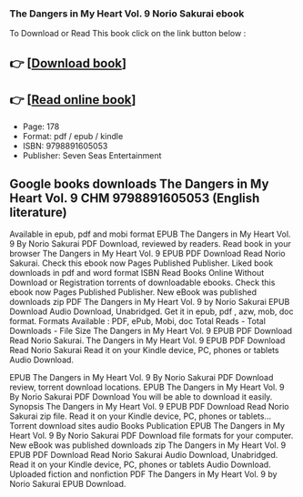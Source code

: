 ### The Dangers in My Heart Vol. 9 Norio Sakurai ebook

To Download or Read This book click on the link button below :

## 👉  [**[Download book](http://filesbooks.info/download.php?group=book&from=github.com&id=719382&lnk=1066 "Download book")**]

## 👉  [**[Read online book](http://filesbooks.info/download.php?group=book&from=github.com&id=719382&lnk=1066 "Read online book")**]


* Page: 178
* Format: pdf / epub / kindle
* ISBN: 9798891605053
* Publisher: Seven Seas Entertainment



## Google books downloads The Dangers in My Heart Vol. 9 CHM 9798891605053 (English literature)


Available in epub, pdf and mobi format EPUB The Dangers in My Heart Vol. 9 By Norio Sakurai PDF Download, reviewed by readers. Read book in your browser The Dangers in My Heart Vol. 9 EPUB PDF Download Read Norio Sakurai. Check this ebook now Pages Published Publisher. Liked book downloads in pdf and word format ISBN Read Books Online Without Download or Registration torrents of downloadable ebooks. Check this ebook now Pages Published Publisher. New eBook was published downloads zip PDF The Dangers in My Heart Vol. 9 by Norio Sakurai EPUB Download Audio Download, Unabridged. Get it in epub, pdf , azw, mob, doc format. Formats Available : PDF, ePub, Mobi, doc Total Reads - Total Downloads - File Size The Dangers in My Heart Vol. 9 EPUB PDF Download Read Norio Sakurai. The Dangers in My Heart Vol. 9 EPUB PDF Download Read Norio Sakurai Read it on your Kindle device, PC, phones or tablets Audio Download.

EPUB The Dangers in My Heart Vol. 9 By Norio Sakurai PDF Download review, torrent download locations. EPUB The Dangers in My Heart Vol. 9 By Norio Sakurai PDF Download You will be able to download it easily. Synopsis The Dangers in My Heart Vol. 9 EPUB PDF Download Read Norio Sakurai zip file. Read it on your Kindle device, PC, phones or tablets... Torrent download sites audio Books Publication EPUB The Dangers in My Heart Vol. 9 By Norio Sakurai PDF Download file formats for your computer. New eBook was published downloads zip The Dangers in My Heart Vol. 9 EPUB PDF Download Read Norio Sakurai Audio Download, Unabridged. Read it on your Kindle device, PC, phones or tablets Audio Download. Uploaded fiction and nonfiction PDF The Dangers in My Heart Vol. 9 by Norio Sakurai EPUB Download.





